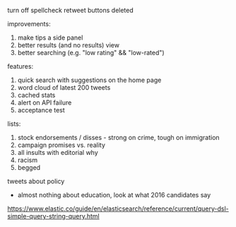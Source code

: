 turn off spellcheck
retweet buttons
deleted

improvements:
1. make tips a side panel
2. better results (and no results) view
3. better searching (e.g. "low rating" && "low-rated")

features:
1. quick search with suggestions on the home page
2. word cloud of latest 200 tweets
3. cached stats
4. alert on API failure
5. acceptance test

lists:
1. stock endorsements / disses - strong on crime, tough on immigration
2. campaign promises vs. reality
3. all insults with editorial why
4. racism
5. begged

tweets about policy
- almost nothing about education, look at what 2016 candidates say

https://www.elastic.co/guide/en/elasticsearch/reference/current/query-dsl-simple-query-string-query.html
